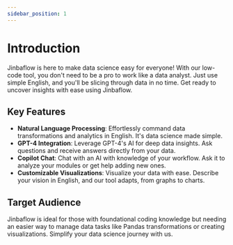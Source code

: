 ```yaml
---
sidebar_position: 1
---
```


# Introduction

Jinbaflow is here to make data science easy for everyone! With our low-code tool, you don't need to be a pro to work like a data analyst. Just use simple English, and you'll be slicing through data in no time. Get ready to uncover insights with ease using Jinbaflow.

## Key Features

- **Natural Language Processing**: Effortlessly command data transformations and analytics in English. It's data science made simple.
- **GPT-4 Integration**: Leverage GPT-4's AI for deep data insights. Ask questions and receive answers directly from your data.
- **Copilot Chat**: Chat with an AI with knowledge of your workflow. Ask it to analyze your modules or get help adding new ones.
- **Customizable Visualizations**: Visualize your data with ease. Describe your vision in English, and our tool adapts, from graphs to charts.

## Target Audience

Jinbaflow is ideal for those with foundational coding knowledge but needing an easier way to manage data tasks like Pandas transformations or creating visualizations. Simplify your data science journey with us.